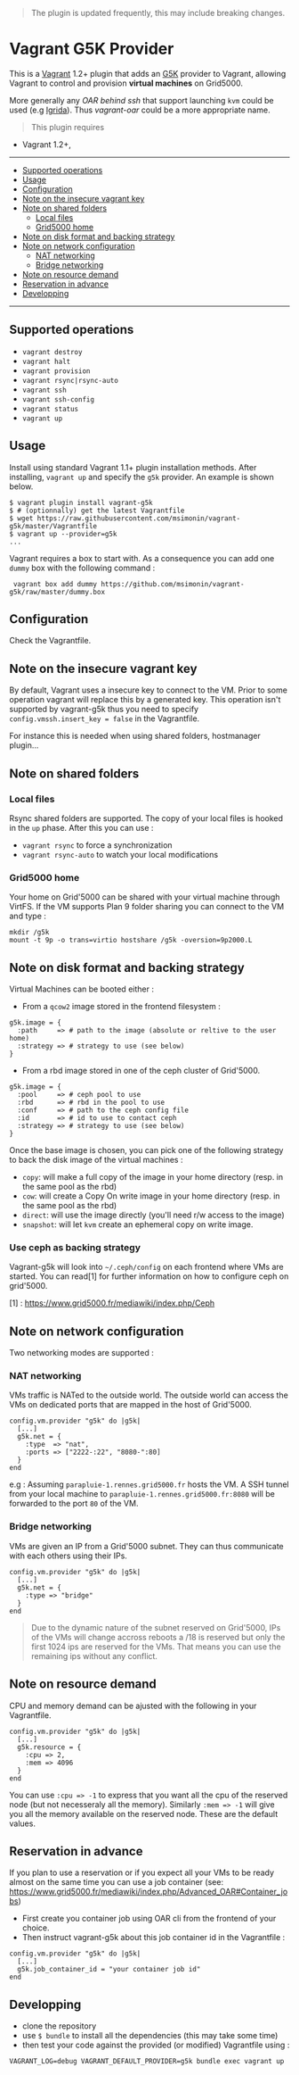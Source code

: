 > The plugin is updated frequently, this may include breaking changes.

# Vagrant G5K Provider
This is a [Vagrant](http://www.vagrantup.com) 1.2+ plugin that adds an
[G5K](https://www.grid5000.fr) provider to Vagrant, allowing Vagrant to control
and provision **virtual machines** on Grid5000.

More generally any *OAR behind ssh* that support launching `kvm` could be used
(e.g [Igrida](http://igrida.gforge.inria.fr/)). Thus *vagrant-oar* could be a
more appropriate name.

> This plugin requires
  * Vagrant 1.2+,

---

* [Supported operations](#supported-operations)
* [Usage](#usage)
* [Configuration](#configuration)
* [Note on the insecure vagrant key](#note-on-the-insecure-vagrant-key)
* [Note on shared folders](note-on-local-shared-folders)
  * [Local files](#local-files)
  * [Grid5000 home](#grid5000-home)
* [Note on disk format and backing strategy](#note-on-disk-format-and-backing-strategy)
* [Note on network configuration](#note-on-network-configuration)
  * [NAT networking](#nat-networking)
  * [Bridge networking](#bridge-networking)
* [Note on resource demand](#note-on-resource-demand)
* [Reservation in advance](#reservation-in-advance)
* [Developping](#developping)

---

## Supported operations

* `vagrant destroy`
* `vagrant halt`
* `vagrant provision`
* `vagrant rsync|rsync-auto`
* `vagrant ssh`
* `vagrant ssh-config`
* `vagrant status`
* `vagrant up`


## Usage

Install using standard Vagrant 1.1+ plugin installation methods. After
installing, `vagrant up` and specify the `g5k` provider. An example is
shown below.

```
$ vagrant plugin install vagrant-g5k
$ # (optionnally) get the latest Vagrantfile
$ wget https://raw.githubusercontent.com/msimonin/vagrant-g5k/master/Vagrantfile
$ vagrant up --provider=g5k
...
```
Vagrant requires a box to start with. As a consequence you can add one `dummy`
box with the following command :

```
 vagrant box add dummy https://github.com/msimonin/vagrant-g5k/raw/master/dummy.box
```


## Configuration

Check the Vagrantfile.

## Note on the insecure vagrant key

By default, Vagrant uses a insecure key to connect to the VM.
Prior to some operation vagrant will replace this by a generated key.
This operation isn't supported by vagrant-g5k thus you need to specify
`config.vmssh.insert_key = false` in the Vagrantfile.

For instance this is needed when using shared folders, hostmanager plugin...

## Note on shared folders

### Local files

Rsync shared folders are supported. The copy of your local files is hooked in
the `up` phase. After this you can use :

* `vagrant rsync` to force a synchronization
* `vagrant rsync-auto` to watch your local modifications

### Grid5000 home

Your home on Grid'5000 can be shared with your virtual machine through VirtFS.
If the VM supports Plan 9 folder sharing you can connect to the VM and type :

```
mkdir /g5k
mount -t 9p -o trans=virtio hostshare /g5k -oversion=9p2000.L
```


## Note on disk format and backing strategy

Virtual Machines can be booted either :

* From a `qcow2` image stored in the frontend filesystem : 

```
g5k.image = {
  :path     => # path to the image (absolute or reltive to the user home)
  :strategy => # strategy to use (see below)
}
```

* From a rbd image stored in one of the ceph cluster of Grid'5000.

```
g5k.image = {
  :pool     => # ceph pool to use 
  :rbd      => # rbd in the pool to use
  :conf     => # path to the ceph config file
  :id       => # id to use to contact ceph
  :strategy => # strategy to use (see below)
}
```


Once the base image is chosen, you can pick one of the following strategy
to back the disk image of the virtual machines :

* `copy`: will make a full copy of the image in your home directory (resp. in
  the same pool as the rbd)
* `cow`: will create a Copy On write image in your home directory (resp. in the
  same pool as the rbd)
* `direct`: will use the image directly (you'll need r/w access to the image)
* `snapshot`: will let `kvm` create an ephemeral copy on write image.

### Use ceph as backing strategy

Vagrant-g5k will look into `~/.ceph/config` on each frontend where VMs are started.
You can read[1] for further information on how to configure ceph on grid'5000.

[1] : https://www.grid5000.fr/mediawiki/index.php/Ceph

## Note on network configuration

Two networking modes are supported :

### NAT networking

VMs traffic is NATed to the outside world.  The outside world
  can access the VMs on dedicated ports that are mapped in the host of
  Grid'5000.  

```
config.vm.provider "g5k" do |g5k|
  [...]
  g5k.net = {
    :type  => "nat",
    :ports => ["2222-:22", "8080-":80]
  }
end
```

e.g : Assuming `parapluie-1.rennes.grid5000.fr` hosts the VM. A SSH tunnel from
your local machine to `parapluie-1.rennes.grid5000.fr:8080` will be forwarded to
the port `80` of the VM.

### Bridge networking

VMs are given an IP from a Grid'5000 subnet. They can thus
  communicate with each others using their IPs.

```
config.vm.provider "g5k" do |g5k|
  [...]
  g5k.net = {
    :type => "bridge"
  }
end
```

> Due to the dynamic nature of the subnet reserved on Grid'5000, IPs of the VMs
> will change accross reboots a /18 is reserved but only the first 1024 ips are
> reserved for the VMs. That means you can use the remaining ips without any
> conflict.

## Note on resource demand

CPU and memory demand can be ajusted with the following in your Vagrantfile.

```
config.vm.provider "g5k" do |g5k|
  [...]
  g5k.resource = {
    :cpu => 2,
    :mem => 4096
  }
end
```
You can use `:cpu => -1` to express that you want all the cpu of the reserved
node (but not necesseraly all the memory). Similarly `:mem => -1` will give you
all the memory available on the reserved node. These are the default values.

## Reservation in advance

If you plan to use a reservation or if you expect all your VMs to be ready
almost on the same time you can use a job container (see:
https://www.grid5000.fr/mediawiki/index.php/Advanced_OAR#Container_jobs)

* First create you container job using OAR cli from the frontend of your choice.
* Then instruct vagrant-g5k about this job container id in the Vagrantfile :

```
config.vm.provider "g5k" do |g5k|
  [...]
  g5k.job_container_id = "your container job id"
end
```

## Developping

* clone the repository
* use `$ bundle` to install all the dependencies (this may take some time)
* then test your code against the provided (or modified) Vagrantfile using :
```
VAGRANT_LOG=debug VAGRANT_DEFAULT_PROVIDER=g5k bundle exec vagrant up
```
